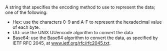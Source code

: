 A string that specifies the encoding method to use to represent the data; one of the following:

- Hex: use the characters 0-9 and A-F to represent the hexadecimal value of each byte.
- UU: use the UNIX UUencode algorithm to convert the data
- Base64: use the Base64 algorithm to convert the data, as specified by IETF RFC 2045, at www.ietf.org/rfc/rfc2045.txt.